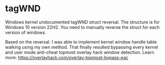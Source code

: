 # tagWND
Windows kernel undocumented tagWND struct reversal. The structure is for Windows 10 version 22H2. You need to manually reverse the struct for each version of windows.

Based on the reversal. I was able to implement kernel window handle table walking using my own method. That finally resulted bypassing every kernel and user mode anti-cheat topmost overlay hack window detection. Learn more: https://overlayhack.com/overlay-topmost-bypass-eac
